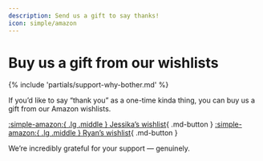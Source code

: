 ```yaml
---
description: Send us a gift to say thanks!
icon: simple/amazon
---
```


# Buy us a gift from our wishlists

{% include 'partials/support-why-bother.md' %}

If you’d like to say “thank you” as a one-time kinda thing, you can buy us a gift from our Amazon wishlists.

[:simple-amazon:{ .lg .middle } Jessika’s wishlist](https://www.amazon.com/wishlist/KAFYR57E8R81?sort=priority){ .md-button } [:simple-amazon:{ .lg .middle } Ryan’s wishlist](https://www.amazon.com/wishlist/KAFYR57E8R81?sort=priority){ .md-button }

We’re incredibly grateful for your support — genuinely.
